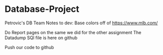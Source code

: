 # Database-Project
Petrovic's DB Team
Notes to dev: 
Base colors off of https://www.mlb.com/ 

Do Report pages on the same we did for the other assignment 
The Datadump SQl file is here on github 

Push our code to github 

